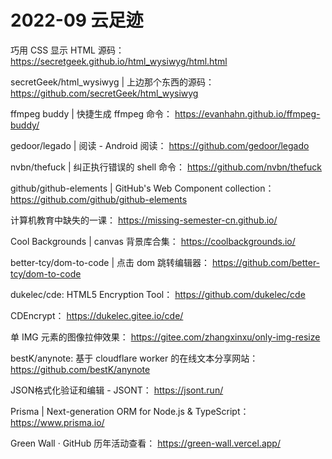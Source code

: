 # 2022-09 云足迹

巧用 CSS 显示 HTML 源码：
https://secretgeek.github.io/html_wysiwyg/html.html

secretGeek/html_wysiwyg | 上边那个东西的源码：
https://github.com/secretGeek/html_wysiwyg

ffmpeg buddy | 快捷生成 ffmpeg 命令：
https://evanhahn.github.io/ffmpeg-buddy/

gedoor/legado | 阅读 - Android 阅读：
https://github.com/gedoor/legado

nvbn/thefuck | 纠正执行错误的 shell 命令：
https://github.com/nvbn/thefuck

github/github-elements | GitHub's Web Component collection：
https://github.com/github/github-elements

计算机教育中缺失的一课：
https://missing-semester-cn.github.io/

Cool Backgrounds | canvas 背景库合集：
https://coolbackgrounds.io/

better-tcy/dom-to-code | 点击 dom 跳转编辑器：
https://github.com/better-tcy/dom-to-code

dukelec/cde: HTML5 Encryption Tool：
https://github.com/dukelec/cde

CDEncrypt：
https://dukelec.gitee.io/cde/

单 IMG 元素的图像拉伸效果：
https://gitee.com/zhangxinxu/only-img-resize

bestK/anynote: 基于 cloudflare worker 的在线文本分享网站：
https://github.com/bestK/anynote

JSON格式化验证和编辑 - JSONT：
https://jsont.run/

Prisma | Next-generation ORM for Node.js & TypeScript：
https://www.prisma.io/

Green Wall · GitHub 历年活动查看：
https://green-wall.vercel.app/

